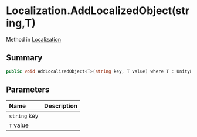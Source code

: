 # Localization.AddLocalizedObject(string,T)

Method in [Localization](/api/csharp/yarn.unity.localization.md)

## Summary



```csharp
public void AddLocalizedObject<T>(string key, T value) where T : UnityEngine.Object;
```

## Parameters

|Name|Description|
|:---|:---|
|`string` key||
|`T` value||

